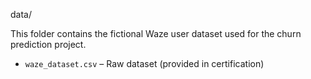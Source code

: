 data/

This folder contains the fictional Waze user dataset used for the churn prediction project.

- `waze_dataset.csv` – Raw dataset (provided in certification)
